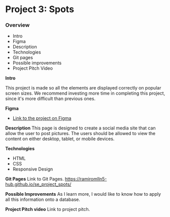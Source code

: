 # Project 3: Spots

### Overview

- Intro
- Figma
- Description
- Technologies
- Git pages
- Possible improvements
- Project Pitch Video

**Intro**

This project is made so all the elements are displayed correctly on popular screen sizes. We recommend investing more time in completing this project, since it's more difficult than previous ones.

**Figma**

- [Link to the project on Figma](https://www.figma.com/file/BBNm2bC3lj8QQMHlnqRsga/Sprint-3-Project-%E2%80%94-Spots?type=design&node-id=2%3A60&mode=design&t=afgNFybdorZO6cQo-1)

**Description**
This page is designed to create a social media site that can allow the user to post pictures. The users should be allowed to view the content on either desktop, tablet, or mobile devices.

**Technologies**

- HTML
- CSS
- Responsive Design

**Git Pages**
Link to Git Pages. https://ramiromlln5-hub.github.io/se_project_spots/

**Possible Improvements**
As I learn more, I would like to know how to apply all this information onto a database.

**Project Pitch video**
Link to project pitch.
